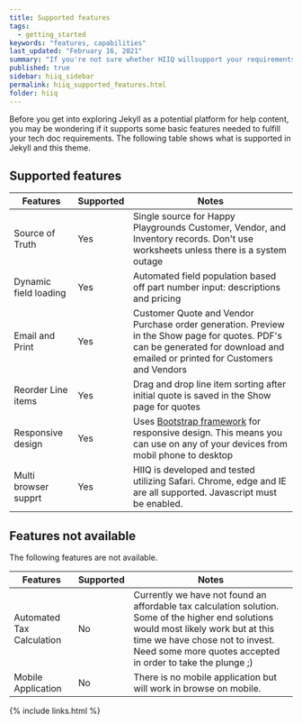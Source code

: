 ```yaml
---
title: Supported features
tags:
  - getting_started
keywords: "features, capabilities"
last_updated: "February 16, 2021"
summary: "If you're not sure whether HIIQ willsupport your requirements, this list provides a semi-comprehensive overview of available features."
published: true
sidebar: hiiq_sidebar
permalink: hiiq_supported_features.html
folder: hiiq
---
```


Before you get into exploring Jekyll as a potential platform for help content, you may be wondering if it supports some basic features needed to fulfill your tech doc requirements. The following table shows what is supported in Jekyll and this theme.

## Supported features

Features | Supported | Notes
--------|-----------|-----------
Source of Truth | Yes |Single source for Happy Playgrounds Customer, Vendor, and Inventory records. Don't use worksheets unless there is a system outage|
Dynamic field loading| Yes |Automated field population based off part number input:  descriptions and pricing|
Email and Print | Yes | Customer Quote and Vendor Purchase order generation. Preview in the Show page for quotes. PDF's can be generated for download and emailed or printed for Customers and Vendors|
Reorder Line items |  Yes | Drag and drop line item sorting after initial quote is saved in the Show page for quotes|
Responsive design | Yes | Uses [Bootstrap framework](http://getbootstrap.com/) for responsive design. This means you can use on any of your devices from mobil phone to desktop|
Multi browser supprt | Yes | HIIQ is developed and tested utilizing Safari. Chrome, edge and IE are all supported. Javascript must be enabled. |


## Features not available

The following features are not available.

Features | Supported | Notes
--------|-----------|-----------
Automated Tax Calculation | No | Currently we have not found an affordable tax calculation solution. Some of the higher end solutions would most likely work but at this time we have chose not to invest. Need some more quotes accepted in order to take the plunge ;) 
Mobile Application | No | There is no mobile application but will work in browse on mobile.

{% include links.html %}
